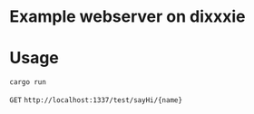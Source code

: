 # Example webserver on dixxxie

# Usage
```bash
cargo run
```

``GET`` ``http://localhost:1337/test/sayHi/{name}``